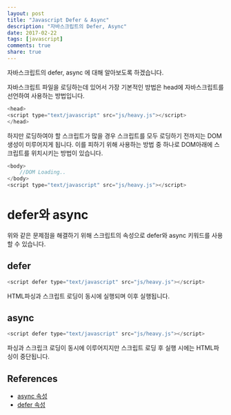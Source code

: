 ```yaml
---
layout: post
title: "Javascript Defer & Async"
description: "자바스크립트의 Defer, Async"
date: 2017-02-22
tags: [javascript]
comments: true
share: true
---
```


자바스크립트의 defer, async 에 대해 알아보도록 하겠습니다.

자바스크립트 파일을 로딩하는데 있어서 가장 기본적인 방법은 head에 자바스크립트를 선언하여 사용하는 방법입니다.

```js
<head>
<script type="text/javascript" src="js/heavy.js"></script>
</head>
```

하지만 로딩하여야 할 스크립트가 많을 경우 스크립트를 모두 로딩하기 전까지는 DOM 생성이 미루어지게 됩니다.
이를 피하기 위해 사용하는 방법 중 하나로 DOM아래에 스크립트를 위치시키는 방법이 있습니다. 


```js
<body>
	//DOM Loading..
</body>
<script type="text/javascript" src="js/heavy.js"></script>
```


# defer와 async
위와 같은 문제점을 해결하기 위해 스크립트의 속성으로 defer와 async 키워드를 사용할 수 있습니다.

## defer

```js
<script defer type="text/javascript" src="js/heavy.js"></script>
```

HTML파싱과 스크립트 로딩이 동시에 실행되며 이후 실행됩니다.

## async

```js
<script defer type="text/javascript" src="js/heavy.js"></script>
```

파싱과 스크립크 로딩이 동시에 이루어지지만 스크립트 로딩 후 실행 시에는
HTML파싱이 중단됩니다.


## References
- [async 속성][link1]
- [defer 속성][link1]

[link1]: http://html5ref.clearboth.org/doku.php?id=html5:attribute:async_script
[link2]: http://html5ref.clearboth.org/doku.php?id=html5:attribute:defer_script
